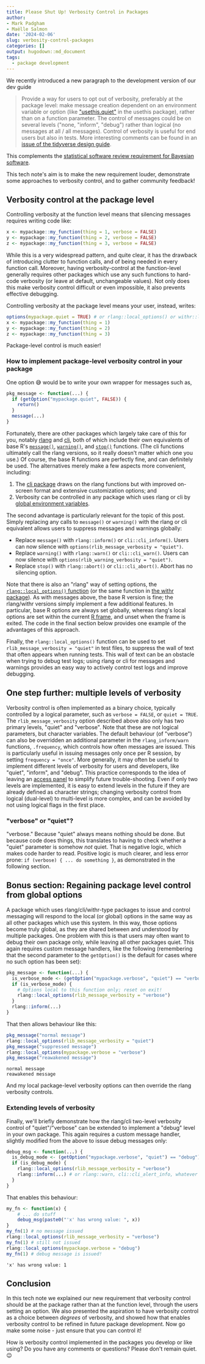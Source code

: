 ```yaml
---
title: Please Shut Up! Verbosity Control in Packages
author: 
- Mark Padgham
- Maëlle Salmon
date: '2024-02-06'
slug: verbosity-control-packages
categories: []
output: hugodown::md_document
tags:
  - package development
---
```




We recently introduced a new paragraph to the development version of our dev guide

> Provide a way for users to opt out of verbosity, preferably at the package level: make message creation dependent on an environment variable or option (like ["usethis.quiet"](https://usethis.r-lib.org/reference/ui.html?q=usethis.quiet#silencing-output) in the usethis package), rather than on a function parameter. The control of messages could be on several levels ("none, "inform", "debug") rather than logical (no messages at all / all messages). Control of verbosity is useful for end users but also in tests. More interesting comments can be found in an [issue of the tidyverse design guide](https://github.com/tidyverse/design/issues/42). 

This complements the [statistical software review requirement for Bayesian software](https://stats-devguide.ropensci.org/standards.html#output-verbosity).

This tech note's aim is to make the new requirement louder, demonstrate some approaches to verbosity control, and to gather community feedback!

## Verbosity control at the package level

Controlling verbosity at the function level means that silencing messages requires writing code like:


```r
x <- mypackage::my_function(thing = 1, verbose = FALSE)
y <- mypackage::my_function(thing = 2, verbose = FALSE)
z <- mypackage::my_function(thing = 3, verbose = FALSE)
```

While this is a very widespread pattern, and quite clear, it has the drawback of introducing clutter to function calls, and of being needed in every function call.
Moreover, having verbosity-control at the function-level generally requires other packages which use any such functions to hard-code verbosity (or leave at default, unchangeable values).
Not only does this make verbosity control difficult or even impossible, it also prevents effective debugging.

Controlling verbosity at the package level means your user, instead, writes:


```r
options(mypackage.quiet = TRUE) # or rlang::local_options() or withr::local_options()
x <- mypackage::my_function(thing = 1)
y <- mypackage::my_function(thing = 2)
z <- mypackage::my_function(thing = 3)
```

Package-level control is much easier!

### How to implement package-level verbosity control in your package

One option :sweat_smile: would be to write your own wrapper for messages such as,


```r
pkg_message <- function(...) {
  if (getOption("mypackage.quiet", FALSE)) {
    return()
  }
  message(...)
}
```

Fortunately, there are other packages which largely take care of this for you, notably [rlang](https://rlang.r-lib.org) and [cli](https://cli.r-lib.org), both of which include their own equivalents of base R's [`message()`](https://stat.ethz.ch/R-manual/R-devel/library/base/html/message.html), [`warning()`](https://stat.ethz.ch/R-manual/R-devel/library/base/html/warning.html), and [`stop()`](https://stat.ethz.ch/R-manual/R-devel/library/base/html/stop.html) functions.
(The cli functions ultimately call the rlang versions, so it really doesn't matter which one you use.)
Of course, the base R functions are perfectly fine, and can definitely be used.
The alternatives merely make a few aspects more convenient, including:

1. The [cli package](https://blog.r-hub.io/2023/11/30/cliff-notes-about-cli/#how-to-make-cli-quiet-or-not) draws on the rlang functions but with improved on-screen format and extensive customization options; and
2. Verbosity can be controlled in any package which uses rlang or cli by [global environment variables](https://rlang.r-lib.org/reference/abort.html#muffling-and-silencing-conditions).

The second advantage is particularly relevant for the topic of this post.
Simply replacing any calls to `message()` or `warning()` with the rlang or cli equivalent allows users to suppress messages and warnings globally:

- Replace `message()` with `rlang::inform()` or `cli::cli_inform()`. Users can now silence with `options(rlib_message_verbosity = "quiet")`.
- Replace `warning()` with `rlang::warn()` or `cli::cli_warn()`. Users can now silence with `options(rlib_warning_verbosity = "quiet")`.
- Replace `stop()` with `rlang::abort()` or `cli::cli_abort()`. Abort has no silencing option.

Note that there is also an "rlang" way of setting options, the [`rlang::local_options()` function](https://rlang.r-lib.org/reference/local_options.html) (or the same function in [the withr package](https://withr.r-lib.org/reference/with_options.html)).
As with messages above, the base R version is fine; the rlang/withr versions simply implement a few additional features.
In particular, base R options are always set globally, whereas rlang's local options are set within the current [R frame](http://adv-r.had.co.nz/Environments.html#env-basics), and unset when the frame is exited.
The code in the final section below provides one example of the advantages of this approach.

Finally, the `rlang::local_options()` function can be used to set `rlib_message_verbosity = "quiet"` in test files, to suppress the wall of text that often appears when running tests.
This wall of text can be an obstacle when trying to debug test logs; using rlang or cli for messages and warnings provides an easy way to actively control test logs and improve debugging.

## One step further: multiple levels of verbosity

Verbosity control is often implemented as a binary choice, typically controlled by a logical parameter, such as `verbose = FALSE`, or `quiet = TRUE`.
The `rlib_message_verbosity` option described above also only has two primary levels, "quiet" and "verbose".
Note that these are not logical parameters, but character variables.
The default behaviour (of "verbose") can also be overridden an additional parameter in the `rlang_inform/warn` functions, `.frequency`, which controls how often messages are issued.
This is particularly useful in issuing messages only once per R session, by setting `frequency = "once"`.
More generally, it may often be useful to implement different levels of verbosity for users and developers, like "quiet", "inform", and "debug".
This practice corresponds to the idea of leaving an [access panel](https://speakerdeck.com/jennybc/object-of-type-closure-is-not-subsettable?slide=77) to simplify future trouble-shooting.
Even if only two levels are implemented, it is easy to extend levels in the future if they are already defined as character strings; changing verbosity control from logical (dual-level) to multi-level is more complex, and can be avoided by not using logical flags in the first place.

### "verbose" or "quiet"?

"verbose."
Because "quiet" always means nothing should be done.
But because code does things, this translates to having to check whether a "quiet" parameter is somehow *not* quiet.
That is negative logic, which makes code harder to read.
Positive logic is much clearer, and less error prone: `if (verbose) { ... do something }`, as demonstrated in the following section.

## Bonus section: Regaining package level control from global options

A package which uses rlang/cli/withr-type packages to issue and control messaging will respond to the local (or global) options in the same way as all other packages which use this system.
In this way, those options become truly global, as they are shared between and understood by multiple packages.
One problem with this is that users may often want to debug their own package only, while leaving all other packages quiet.
This again requires custom message handlers, like the following (remembering that the second parameter to the `getOption()` is the default for cases where no such option has been set):


```r
pkg_message <- function(...) {
  is_verbose_mode <- (getOption("mypackage.verbose", "quiet") == "verbose")
  if (is_verbose_mode) {
    # Options local to this function only; reset on exit!
    rlang::local_options(rlib_message_verbosity = "verbose")
  }
  rlang::inform(...)
}
```

That then allows behaviour like this:


```r
pkg_message("normal message")
rlang::local_options(rlib_message_verbosity = "quiet")
pkg_message("suppressed message")
rlang::local_options(mypackage.verbose = "verbose")
pkg_message("reawakened message")
```

```
normal message
reawakened message
```

And my local package-level verbosity options can then override the rlang verbosity controls.

### Extending levels of verbosity

Finally, we'll briefly demonstrate how the rlang/cli two-level verbosity control of "quiet"/"verbose" can be extended to implement a "debug" level in your own package.
This again requires a custom message handler, slightly modified from the above to issue debug messages only:


```r
debug_msg <- function(...) {
  is_debug_mode <- (getOption("mypackage.verbose", "quiet") == "debug")
  if (is_debug_mode) {
    rlang::local_options(rlib_message_verbosity = "verbose")
    rlang::inform(...) # or rlang::warn, cli::cli_alert_info, whatever
  }
}
```

That enables this behaviour:


```r
my_fn <- function(x) {
    # ... do stuff
    debug_msg(paste0("'x' has wrong value: ", x))
}
my_fn(1) # no message issued
rlang::local_options(rlib_message_verbosity = "verbose")
my_fn(1) # still not issued
rlang::local_options(mypackage.verbose = "debug")
my_fn(1) # debug message is issued!
```

```
'x' has wrong value: 1
```

## Conclusion

In this tech note we explained our new requirement that verbosity control should be at the package rather than at the function level, through the users setting an option.
We also presented the aspiration to have verbosity control as a choice between _degrees_ of verbosity, and showed how that enables verbosity control to be refined in future package development.
Now go make some noise - just ensure that you can control it!

How is verbosity control implemented in the packages you develop or like using?
Do you have any comments or questions? 
Please don't remain quiet. :wink:

